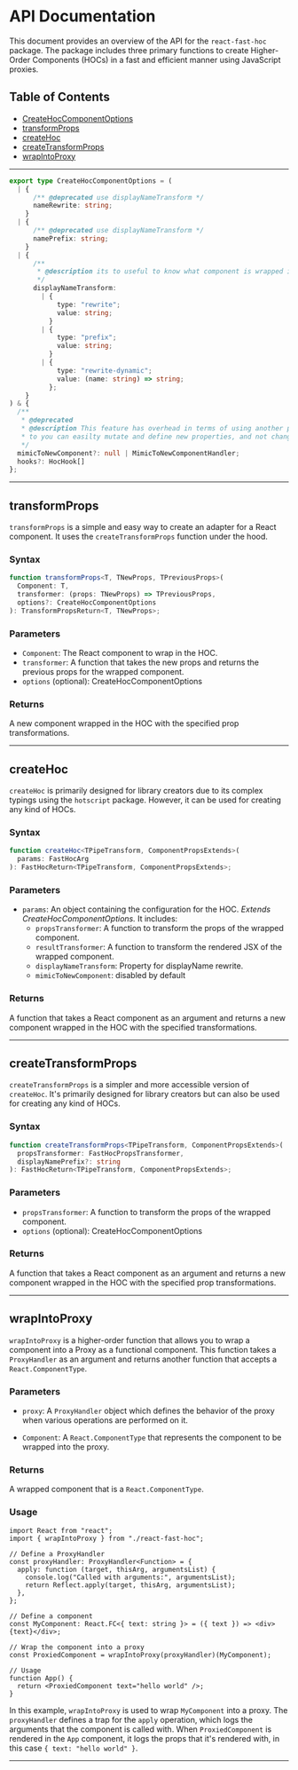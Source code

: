# API Documentation

This document provides an overview of the API for the `react-fast-hoc` package. The package includes three primary functions to create Higher-Order Components (HOCs) in a fast and efficient manner using JavaScript proxies.

## Table of Contents

- [CreateHocComponentOptions](#CreateHocComponentOptions)
- [transformProps](#transformProps)
- [createHoc](#createHoc)
- [createTransformProps](#createTransformProps)
- [wrapIntoProxy](#wrapIntoProxy)

---

```ts
export type CreateHocComponentOptions = (
  | {
      /** @deprecated use displayNameTransform */
      nameRewrite: string;
    }
  | {
      /** @deprecated use displayNameTransform */
      namePrefix: string;
    }
  | {
      /**
       * @description its to useful to know what component is wrapped in hoc in devtools
       */
      displayNameTransform:
        | {
            type: "rewrite";
            value: string;
          }
        | {
            type: "prefix";
            value: string;
          }
        | {
            type: "rewrite-dynamic";
            value: (name: string) => string;
          };
    }
) & {
  /**
   * @deprecated
   * @description This feature has overhead in terms of using another proxy
   * to you can easilty mutate and define new properties, and not change inital component
   */
  mimicToNewComponent?: null | MimicToNewComponentHandler;
  hooks?: HocHook[]
};
```

---

## transformProps

`transformProps` is a simple and easy way to create an adapter for a React component. It uses the `createTransformProps` function under the hood.

### Syntax

```typescript
function transformProps<T, TNewProps, TPreviousProps>(
  Component: T,
  transformer: (props: TNewProps) => TPreviousProps,
  options?: CreateHocComponentOptions
): TransformPropsReturn<T, TNewProps>;
```

### Parameters

- `Component`: The React component to wrap in the HOC.
- `transformer`: A function that takes the new props and returns the previous props for the wrapped component.
- `options` (optional): CreateHocComponentOptions

### Returns

A new component wrapped in the HOC with the specified prop transformations.

---

## createHoc

`createHoc` is primarily designed for library creators due to its complex typings using the `hotscript` package. However, it can be used for creating any kind of HOCs.

### Syntax

```typescript
function createHoc<TPipeTransform, ComponentPropsExtends>(
  params: FastHocArg
): FastHocReturn<TPipeTransform, ComponentPropsExtends>;
```

### Parameters

- `params`: An object containing the configuration for the HOC. _Extends CreateHocComponentOptions._ It includes:
  - `propsTransformer`: A function to transform the props of the wrapped component.
  - `resultTransformer`: A function to transform the rendered JSX of the wrapped component.
  - `displayNameTransform`: Property for displayName rewrite.
  - `mimicToNewComponent`: disabled by default

### Returns

A function that takes a React component as an argument and returns a new component wrapped in the HOC with the specified transformations.

---

## createTransformProps

`createTransformProps` is a simpler and more accessible version of `createHoc`. It's primarily designed for library creators but can also be used for creating any kind of HOCs.

### Syntax

```typescript
function createTransformProps<TPipeTransform, ComponentPropsExtends>(
  propsTransformer: FastHocPropsTransformer,
  displayNamePrefix?: string
): FastHocReturn<TPipeTransform, ComponentPropsExtends>;
```

### Parameters

- `propsTransformer`: A function to transform the props of the wrapped component.
- `options` (optional): CreateHocComponentOptions

### Returns

A function that takes a React component as an argument and returns a new component wrapped in the HOC with the specified prop transformations.

---

## wrapIntoProxy

`wrapIntoProxy` is a higher-order function that allows you to wrap a component into a Proxy as a functional component. This function takes a `ProxyHandler` as an argument and returns another function that accepts a `React.ComponentType`.

### Parameters

- `proxy`: A `ProxyHandler` object which defines the behavior of the proxy when various operations are performed on it.

- `Component`: A `React.ComponentType` that represents the component to be wrapped into the proxy.

### Returns

A wrapped component that is a `React.ComponentType`.

### Usage

```tsx
import React from "react";
import { wrapIntoProxy } from "./react-fast-hoc";

// Define a ProxyHandler
const proxyHandler: ProxyHandler<Function> = {
  apply: function (target, thisArg, argumentsList) {
    console.log("Called with arguments:", argumentsList);
    return Reflect.apply(target, thisArg, argumentsList);
  },
};

// Define a component
const MyComponent: React.FC<{ text: string }> = ({ text }) => <div>{text}</div>;

// Wrap the component into a proxy
const ProxiedComponent = wrapIntoProxy(proxyHandler)(MyComponent);

// Usage
function App() {
  return <ProxiedComponent text="hello world" />;
}
```

In this example, `wrapIntoProxy` is used to wrap `MyComponent` into a proxy. The `proxyHandler` defines a trap for the `apply` operation, which logs the arguments that the component is called with. When `ProxiedComponent` is rendered in the `App` component, it logs the props that it's rendered with, in this case `{ text: "hello world" }`.

---
